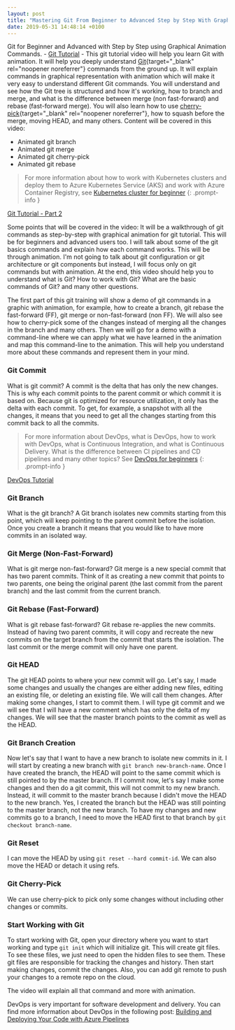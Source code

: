 ```yaml
---
layout: post
title: "Mastering Git From Beginner to Advanced Step by Step With Graphical Animation Commands"
date: 2019-05-31 14:48:14 +0100
---
```


Git for Beginner and Advanced with Step by Step using Graphical Animation Commands. - [Git Tutorial](https://www.youtube.com/watch?v=ZgCCnv9LxzA) - This git tutorial video will help you learn Git with animation. It will help you deeply understand [Git](https://git-scm.com/){target="_blank" rel="noopener noreferrer"} commands from the ground up. It will explain commands in graphical representation with animation which will make it very easy to understand different Git commands. You will understand and see how the Git tree is structured and how it\'s working, how to branch and merge, and what is the difference between merge (non fast-forward) and rebase (fast-forward merge). You will also learn how to use [cherry-pick](https://git-scm.com/docs/git-cherry-pick){target="_blank" rel="noopener noreferrer"}, how to squash before the merge, moving HEAD, and many others. Content will be covered in this video:

- Animated git branch
- Animated git merge
- Animated git cherry-pick
- Animated git rebase


>For more information about how to work with Kubernetes clusters and deploy them to Azure Kubernetes Service (AKS) and work with Azure Container Registry, see [Kubernetes cluster for beginner](https://mohamedradwan-devops.github.io/posts/getting-started-with-kubernetes-cluster-ci-cd-for-azure-kubernetes-service/)
{: .prompt-info }

[Git Tutorial - Part 2](https://www.youtube.com/watch?v=4DUhc0MjdUc)

Some points that will be covered in the video: It will be a walkthrough of git commands as step-by-step with graphical animation for git tutorial. This will be for beginners and advanced users too. I will talk about some of the git basics commands and explain how each command works. This will be through animation. I\'m not going to talk about git configuration or git architecture or git components but instead, I will focus only on git commands but with animation. At the end, this video should help you to understand what is Git? How to work with Git? What are the basic commands of Git? and many other questions.

The first part of this git training will show a demo of git commands in a graphic with animation, for example, how to create a branch, git rebase the fast-forward (FF), git merge or non-fast-forward (non FF). We will also see how to cherry-pick some of the changes instead of merging all the changes in the branch and many others. Then we will go for a demo with a command-line where we can apply what we have learned in the animation and map this command-line to the animation. This will help you understand more about these commands and represent them in your mind.

### Git Commit

What is git commit? A commit is the delta that has only the new changes. This is why each commit points to the parent commit or which commit it is based on. Because git is optimized for resource utilization, it only has the delta with each commit. To get, for example, a snapshot with all the changes, it means that you need to get all the changes starting from this commit back to all the commits.

>For more information about DevOps, what is DevOps, how to work with DevOps, what is Continuous Integration, and what is Continuous Delivery. What is the difference between CI pipelines and CD pipelines and many other topics? See [DevOps for beginners](https://mohamedradwan-devops.github.io/posts/devops-tutorial-for-beginners-developing-ci-cd-pipelines-continuous-integration-and-deployment/)
{: .prompt-info }

[DevOps Tutorial](https://www.youtube.com/watch?v=SrYCkrlpwzs)

### Git Branch

What is the git branch? A Git branch isolates new commits starting from this point, which will keep pointing to the parent commit before the isolation. Once you create a branch it means that you would like to have more commits in an isolated way.

### Git Merge (Non-Fast-Forward)

What is git merge non-fast-forward? Git merge is a new special commit that has two parent commits. Think of it as creating a new commit that points to two parents, one being the original parent (the last commit from the parent branch) and the last commit from the current branch.

### Git Rebase (Fast-Forward)

What is git rebase fast-forward? Git rebase re-applies the new commits. Instead of having two parent commits, it will copy and recreate the new commits on the target branch from the commit that starts the isolation. The last commit or the merge commit will only have one parent.

### Git HEAD

The git HEAD points to where your new commit will go. Let\'s say, I made some changes and usually the changes are either adding new files, editing an existing file, or deleting an existing file. We will call them changes. After making some changes, I start to commit them. I will type git commit and we will see that I will have a new comment which has only the delta of my changes. We will see that the master branch points to the commit as well as the HEAD.

### Git Branch Creation

Now let\'s say that I want to have a new branch to isolate new commits in it. I will start by creating a new branch with `git branch new-branch-name`. Once I have created the branch, the HEAD will point to the same commit which is still pointed to by the master branch. If I commit now, let\'s say I make some changes and then do a git commit, this will not commit to my new branch. Instead, it will commit to the master branch because I didn\'t move the HEAD to the new branch. Yes, I created the branch but the HEAD was still pointing to the master branch, not the new branch. To have my changes and new commits go to a branch, I need to move the HEAD first to that branch by `git checkout branch-name`.

### Git Reset

I can move the HEAD by using `git reset --hard commit-id`. We can also move the HEAD or detach it using refs.

### Git Cherry-Pick

We can use cherry-pick to pick only some changes without including other changes or commits.

### Start Working with Git

To start working with Git, open your directory where you want to start working and type `git init` which will initialize git. This will create git files. To see these files, we just need to open the hidden files to see them. These git files are responsible for tracking the changes and history. Then start making changes, commit the changes. Also, you can add git remote to push your changes to a remote repo on the cloud.

The video will explain all that command and more with animation.

DevOps is very important for software development and delivery. You can find more information about DevOps in the following post: [Building and Deploying Your Code with Azure Pipelines](https://mohamedradwan-devops.github.io/posts/building-and-deploying-your-code-with-azure-pipelines/)
